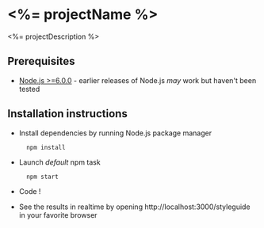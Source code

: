 <%= projectName %>
==================

<%= projectDescription %>

## Prerequisites

* [Node.js >=6.0.0](https://nodejs.org) - earlier releases of Node.js *may* work but haven't been tested

## Installation instructions

* Install dependencies by running Node.js package manager

        npm install

* Launch *default* npm task

        npm start

* Code !

* See the results in realtime by opening http://localhost:3000/styleguide in your favorite browser
